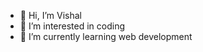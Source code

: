 - 👋 Hi, I’m Vishal
- 👀 I’m interested in coding
- 🌱 I’m currently learning web development

<!---
desolator7639/desolator7639 is a ✨ special ✨ repository because its `README.md` (this file) appears on your GitHub profile.
You can click the Preview link to take a look at your changes.
--->
